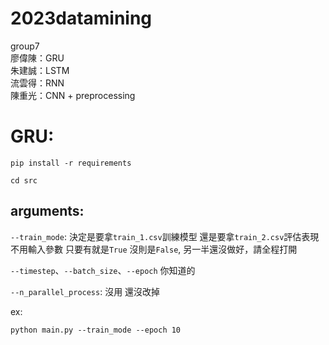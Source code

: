 # 2023datamining
group7  
廖偉陳：GRU  
朱建誠：LSTM  
流雲得：RNN  
陳重光：CNN + preprocessing  

GRU:
===
```shell
pip install -r requirements
```
```shell
cd src
```

arguments:
----------
`--train_mode`: 決定是要拿`train_1.csv`訓練模型 還是要拿`train_2.csv`評估表現
  不用輸入參數 只要有就是`True` 沒則是`False`, 另一半還沒做好，請全程打開

`--timestep`、`--batch_size`、`--epoch` 你知道的

`--n_parallel_process`: 沒用 還沒改掉

ex:
```shell
python main.py --train_mode --epoch 10
```
